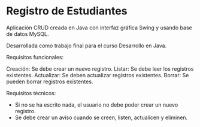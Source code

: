 # Registro de Estudiantes

Aplicación CRUD creada en Java con interfaz gráfica Swing y usando base de datos MySQL. 

Desarrollada como trabajo final para el curso Desarrollo en Java.

Requisitos funcionales:

Creación: Se debe crear un nuevo registro.
Listar: Se debe leer los registros existentes.
Actualizar: Se deben actualizar registros existentes.
Borrar: Se pueden borrar registros existentes.
 
Requisitos técnicos:

- Si no se ha escrito nada, el usuario no debe poder crear un nuevo registro.
- Se debe crear un aviso cuando se creen, listen, actualicen y eliminen.
